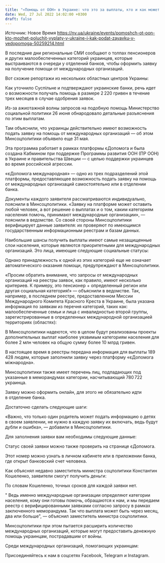 ```yaml
---
title: "«Помощь от ООН» в Украине: что это за выплаты, кто и как может их получить и как подать заявку в єДопомога"
date: Wed, 27 Jul 2022 14:02:00 +0300
draft: false
---
```

Источник: Новое Время https://nv.ua/ukraine/events/pomoshch-ot-oon-kto-mozhet-poluchit-vyplaty-v-ukraine-i-kak-podat-zayavku-v-yedopomoga-50259214.html


В последние дни региональные СМИ сообщают о толпах пенсионеров и других малообеспеченных категорий украинцев, которые выстраиваются в очереди у отделений банков, чтобы оформить заявку на получение помощи от международных организаций.

Вот схожие репортажи из нескольких областных центров Украины:

Как уточнило Cуспільне и подтверждают украинские банки, речь идет о возможности получать помощь в размере 2 220 гривен в течение трех месяцев в случае одобрения заявок.

Из-за ажиотажной волны запросов на подобную помощь Министерство социальной политики 26 июня обнародовало детальные разъяснения по этим выплатам.

Там объяснили, что украинцы действительно имеют возможность подать заявку на помощь от международных организаций — об этом Минсоцполитики объявило еще 31 мая.

Эта программа работает в рамках платформы єДопомога и была создана Кабмином при поддержке Программы развития ООН (ПР ООН) в Украине и правительства Швеции — с целью поддержки украинцев во время российской агрессии.

«єДопомога международная» — одно из трех подразделений этой платформы, предоставляющее возможность подать заявку на помощь от международных организаций самостоятельно или в отделении банка.

Документы каждого заявителя рассматриваются индивидуально, пояснили в Минсоцполитики. «Заявку на платформе может оставить любой человек, а вот решение о выплатах и о том, каким категориям населения помочь, принимают международные организации», — пояснили в ведомстве. Со своей стороны Минсоцполитики верифицирует данные заявителя: их проверяют по имеющимся государственным информационным реестрам и базам данных.

Наибольшие шансы получить выплаты имеют самые незащищенные слои населения, которые являются приоритетными для международных организаций. Это лица, имеющие следующие социальные статусы:

Однако принадлежность к одной из этих категорий еще не означает автоматического оказания помощи, предупреждают в Минсоцполитики.

«Просим обратить внимание, что запросы от международных организаций на реестры заявок, как правило, имеют несколько критериев. К примеру, это пенсионер + определенный регион или другая социальная категория!» — объяснили в ведомстве. Так, например, в последнем реестре, предоставленном Миссии Международного Комитета Красного Креста в Украине, была указана информация по заявкам из перечня категорий, таких как: малообеспеченные семьи и лица с инвалидностью второй группы, зарегистрированные в определенных международной организацией территориях (областях):

В Минсоцполитики надеются, что в целом будут реализованы проекты дополнительных выплат наиболее уязвимым категориям населения для более 2 млн человек на общую сумму более 10 млрд гривен.

В настоящее время в реестры передана информация для выплаты 189 428 людям, которые заполнили заявку через платформу «єДопомога міжнародна».

Минсоцполитики также имеет перечень лиц, подпадающих под указанные в меморандумах категории, насчитывающий 780 722 украинца.

Заявку можно оформить онлайн, для этого не обязательно идти в отделение банка.

Достаточно сделать следующие шаги:

«Важно, что только один родитель может подать информацию о детях в своем заявлении, не нужно в каждую заявку их включать, ведь будут дубли и ошибка», — добавили в Минсоцполитики.

Для заполнения заявки вам необходимы следующие данные:

Статус своей заявки можно также проверить на странице єДопомога.

Этот номер можно узнать в личном кабинете или в приложении банка, где открыт банковский счет человека.

Как объяснял недавно заместитель министра соцполитики Константин Кошеленко, заявители смогут получить деньги:

По словам Кошеленко, точных сроков для каждой заявки нет.

" Ведь именно международные организации определяют категории населения, кому они готовы помочь, обращаются к нам, и мы передаем реестр с верифицированными заявками согласно запросу в рамках заключенного меморандума. Так что выплата может быть через месяц, два или больше", — объяснил заместитель министра соцполитики.

Минсоцполитики при этом пытается расширить количество международных организаций, которые могут предоставить денежную помощь украинцам, пострадавшим от войны.

Среди международных организаций, помогающих украинцам:

Присоединяйтесь к нам в соцсетях Facebook, Telegram и Instagram.
